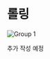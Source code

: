 # 롤링

![Group 1](https://github.com/codeit-part2-team4/rolling/assets/117700203/e3a43fad-ea9e-4d5e-a555-e300e6ebe27a)

추가 작성 예정
